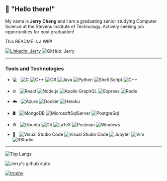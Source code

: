 ## 👋 "Hello there!" 

My name is **Jerry Cheng** and I am a graduating senior studying Computer Science at the Stevens Institute of Technology.
Actively seeking job opportunities for post graduation!

This README is a WIP!

[![Linkedin: Jerry](https://img.shields.io/badge/-Jerry_Cheng-blue?style=flat-square&logo=Linkedin&logoColor=white&link=https://www.linkedin.com/in/jerry-t-cheng//)](https://www.linkedin.com/in/jerry-t-cheng//)
![GitHub: Jerry](https://img.shields.io/github/followers/Jerrytd579?style=social)

---
### Tools and Technologies
<!-- ![React](https://img.shields.io/badge/-ReactJs-61DAFB?logo=react&logoColor=white&style=for-the-badge) -->
<!--     ![React](https://img.shields.io/badge/-ReactJs-61DAFB?logo=react&logoColor=white&style=plastic) -->
- 💻 &nbsp;
![C](https://img.shields.io/badge/-c-A8B9CC?logo=c&logoColor=white&style=for-the-badge)
![C++](https://img.shields.io/badge/c++-%2300599C.svg?style=for-the-badge&logo=c%2B%2B&logoColor=white)
![C#](https://img.shields.io/badge/c%20sharp-239120?style=for-the-badge&logo=c+sharp&logoColor=white)
![Java](https://img.shields.io/badge/java-%23ED8B00.svg?style=for-the-badge&logo=java&logoColor=white)
![Python](https://img.shields.io/badge/python-3670A0?style=for-the-badge&logo=python&logoColor=ffdd54)
![Shell Script](https://img.shields.io/badge/shell_script-%23121011.svg?style=for-the-badge&logo=gnu-bash&logoColor=white)
![C++](https://img.shields.io/badge/r-276DC3.svg?style=for-the-badge&logo=r&logoColor=white)

- 🌐 &nbsp;
![React](https://img.shields.io/static/v1?style=for-the-badge&message=React&color=222222&logo=React&logoColor=61DAFB&label=)
![Node.js](https://img.shields.io/static/v1?style=for-the-badge&message=Node.js&color=339933&logo=Node.js&logoColor=FFFFFF&label=)
![Apollo GraphQL](https://img.shields.io/static/v1?style=for-the-badge&message=Apollo+GraphQL&color=311C87&logo=Apollo+GraphQL&logoColor=FFFFFF&label=)
![Express](https://img.shields.io/static/v1?style=for-the-badge&message=Express&color=000000&logo=Express&logoColor=FFFFFF&label=)
![Redis](https://img.shields.io/static/v1?style=for-the-badge&message=Redis&color=DC382D&logo=Redis&logoColor=FFFFFF&label=)

- ☁️ &nbsp;
![Azure](https://img.shields.io/static/v1?style=for-the-badge&message=Microsoft+Azure&color=0078D4&logo=MicrosoftAzure&logoColor=FFFFFF&label=)
![Docker](https://img.shields.io/static/v1?style=for-the-badge&message=Docker&color=2496ED&logo=Docker&logoColor=FFFFFF&label=)
![Heroku](https://img.shields.io/static/v1?style=for-the-badge&message=Heroku&color=430098&logo=Heroku&logoColor=FFFFFF&label=)
      
- 🛢 &nbsp;
![MongoDB](https://img.shields.io/static/v1?style=for-the-badge&message=MongoDB&color=47A248&logo=MongoDB&logoColor=FFFFFF&label=)
![MicrosoftSqlServer](https://img.shields.io/static/v1?style=for-the-badge&message=Microsoft%20SQL%20Server&color=CC2927&logo=MicrosoftSqlServer&logoColor=FFFFFF&label=)
![PostgreSql](https://img.shields.io/static/v1?style=for-the-badge&message=PostgreSQL&color=4169E1&logo=PostgreSql&logoColor=FFFFFF&label=)

- ⚙️ &nbsp;
![Ubuntu](https://img.shields.io/static/v1?style=for-the-badge&message=Ubuntu&color=E95420&logo=Ubuntu&logoColor=FFFFFF&label=)
![Git](https://img.shields.io/static/v1?style=for-the-badge&message=Git&color=F05032&logo=Git&logoColor=FFFFFF&label=)
![LaTeX](https://img.shields.io/static/v1?style=for-the-badge&message=LaTeX&color=008080&logo=LaTeX&logoColor=FFFFFF&label=)
![Postman](https://img.shields.io/static/v1?style=for-the-badge&message=Postman&color=FF6C37&logo=Postman&logoColor=FFFFFF&label=)
![Windows](https://img.shields.io/static/v1?style=for-the-badge&message=Windows&color=0078D6&logo=Windows&logoColor=FFFFFF&label=)
  
- 🔧 &nbsp;
![Visual Studio Code](https://img.shields.io/static/v1?style=for-the-badge&message=Visual+Studio+Code&color=007ACC&logo=Visual+Studio+Code&logoColor=FFFFFF&label=)
![Visual Studio Code](https://img.shields.io/static/v1?style=for-the-badge&message=Visual+Studio&color=5C2D91&logo=Visual+Studio&logoColor=FFFFFF&label=)
![Jupyter](https://img.shields.io/static/v1?style=for-the-badge&message=Jupyter&color=F37626&logo=Jupyter&logoColor=FFFFFF&label=)
![Vim](https://img.shields.io/static/v1?style=for-the-badge&message=Vim&color=019733&logo=Vim&logoColor=FFFFFF&label=)
![RStudio](https://img.shields.io/static/v1?style=for-the-badge&message=rstudio&color=75AADB&logo=rstudio&logoColor=FFFFFF&label=)

<!---
Jerrytd579/Jerrytd579 is a ✨ special ✨ repository because its `README.md` (this file) appears on your GitHub profile.
You can click the Preview link to take a look at your changes.
--->
---
![Top Langs](https://github-readme-stats.vercel.app/api/top-langs/?username=jerrytd579&layout=compact&theme=dark&hide_border=true)

![Jerry's github stats](https://github-readme-stats.vercel.app/api?username=jerrytd579&show_icons=true&hide_border=true&theme=dark)

[![trophy](https://github-profile-trophy.vercel.app/?username=jerrytd579)](https://github.com/jerrytd579/github-profile-trophy)
